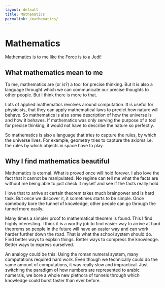 ```yaml
---
layout: default
title: Mathematics
permalink: /mathematics/
---
```


# Mathematics

Mathematics is to me like the Force is to a Jedi!

## What mathematics mean to me

To me, mathematics are (or is?) a tool for precise thinking. But it is also a language throught which we can communicate our precise thoughts to other people. But I think there is more to that. 

Lots of applied mathematics revolves around computation. It is useful for physicists, that they can apply mathematical laws to predict how nature will behave. So mathematics is also some description of how the universe is and how it behaves. If mathematics was only serving the purpose of a tool for precise thinking, it would not have to describe the nature so perfectly.

So mathematics is also a language that tries to capture the rules, by which the universe lives. For example, geometry tries to capture the axioms i.e. the rules by which objects in space have to play.

## Why I find mathematics beautiful

Mathematics is eternal. What is proved once will hold forever. I also love the fact that it cannot be manipulated. No regime can tell me what the facts are without me being able to just check it myself and see if the facts really hold. 

I love that to arrive at certain theorem takes much brainpower and is hard task. But once we discover it, it sometimes starts to be simple. Once somebody bore the tunnel of knowledge, other people can go through the tunnel more easily.

Many times a simpler proof to mathematical theorem is found. This I find highly interesting. I think it is a worthy job to find easier way to arrive at hard theorems so people in the future will have an easier way and can work harder further down the road. That is what the school system should do. Find better ways to explain things. Better ways to compress the knowledge. Better ways to express ourselved.

An analogy could be this: Using the roman numeral system, many computations required hard work. Even though we technically could do the same amount of computations, it was really slow and impractical. Just switching the paradigm of how numbers are represented to arabic numerals, we bore a whole new plethora of tunnels through which knowledge could burst faster than ever before. 
